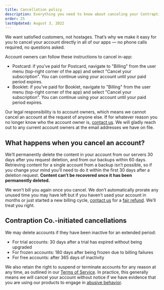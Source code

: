 ```yaml
---
title: Cancellation policy
description: Everything you need to know about canceling your Contraption Co. product accounts.
order: 25
lastUpdated: August 3, 2022
---
```


We want satisfied customers, not hostages. That’s why we make it easy for you to cancel your account directly in all of our apps — no phone calls required, no questions asked.

Account owners can follow these instructions to cancel in-app:
* Postcard: if you’ve paid for Postcard, navigate to "Billing" from the user menu (top-right corner of the app) and select "Cancel your subscription". You can continue using your account until your paid period expires.
* Booklet: if you’ve paid for Booklet, navigate to "Billing" from the user menu (top-right corner of the app) and select "Cancel your subscription". You can continue using your account until your paid period expires.

Our legal responsibility is to account owners, which means we cannot cancel an account at the request of anyone else. If for whatever reason you no longer know who the account owner is, [contact us](mailto:hello@contraption.co). We will gladly reach out to any current account owners at the email addresses we have on file.

## What happens when you cancel an account?


We’ll permanently delete the content in your account from our servers 30 days after you request deletion, and from our backups within 60 days. Retrieving content for a single account from a backup isn’t possible, so if you change your mind you’ll need to do it within the first 30 days after a deletion request. **Content can’t be recovered once it has been permanently deleted.**

We won’t bill you again once you cancel. We don’t automatically prorate any unused time you may have left but if you haven’t used your account in months or just started a new billing cycle, [contact us](mailto:hello@contraption.co) for a [fair refund](/policies/refund). We’ll treat you right.

## Contraption Co.-initiated cancellations

We may delete accounts if they have been inactive for an extended period:
* For trial accounts: 30 days after a trial has expired without being upgraded
* For frozen accounts: 180 days after being frozen due to billing failures
* For free accounts: after 365 days of inactivity

We also retain the right to suspend or terminate accounts for any reason at any time, as outlined in our [Terms of Service](/policies/terms). In practice, this generally means we will cancel your account without notice if we have evidence that you are using our products to engage in [abusive behavior](/policies/abuse).
